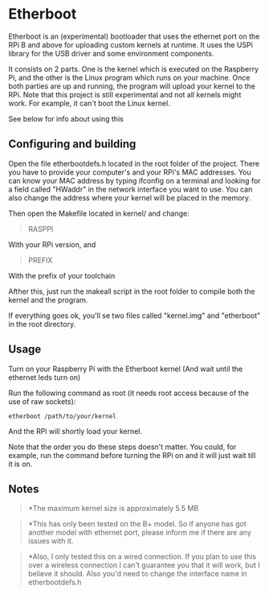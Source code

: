 # Etherboot

Etherboot is an (experimental) bootloader that uses the ethernet port on the RPi B and above for uploading custom kernels at runtime. It uses the USPi library for the USB driver and some environment components.

It consists on 2 parts. One is the kernel which is executed on the Raspberry Pi, and the other is the Linux program which runs on your machine.
Once both parties are up and running, the program will upload your kernel to the RPi. Note that this project is still experimental and not all kernels might work. For example, it can't boot the Linux kernel.

See below for info about using this

Configuring and building
------------------------

Open the file etherbootdefs.h located in the root folder of the project. There you have to provide your computer's and your RPi's MAC addresses.
You can know your MAC address by typing ifconfig on a terminal and looking for a field called "HWaddr" in the network interface you want to use.
You can also change the address where your kernel will be placed in the memory.

Then open the Makefile located in kernel/ and change:
>RASPPI

With your RPi version, and

>PREFIX

With the prefix of your toolchain

Afther this, just run the makeall script in the root folder to compile both the kernel and the program.

If everything goes ok, you'll se two files called "kernel.img" and "etherboot" in the root directory.

Usage
------------------------

Turn on your Raspberry Pi with the Etherboot kernel (And wait until the ethernet leds turn on)

Run the following command as root (it needs root access because of the use of raw sockets):

`etherboot /path/to/your/kernel`

And the RPi will shortly load your kernel.

Note that the order you do these steps doesn't matter. You could, for example, run the command before turning the RPi on and it will just wait till it is on. 

Notes
-----
>*The maximum kernel size is approximately 5.5 MB

>*This has only been tested on the B+ model. So if anyone has got another model with ethernet port, please inform me if there are any issues with it.

>*Also, I only tested this on a wired connection. If you plan to use this over a wireless connection I can't guarantee you that it will work, but I believe it should. Also you'd need to change the interface name in etherbootdefs.h
